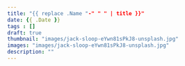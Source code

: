 ```yaml
---
title: "{{ replace .Name "-" " " | title }}"
date: {{ .Date }}
tags : []
draft: true
thumbnail: "images/jack-sloop-eYwn81sPkJ8-unsplash.jpg"
images: "images/jack-sloop-eYwn81sPkJ8-unsplash.jpg"
description: ""
---
```


